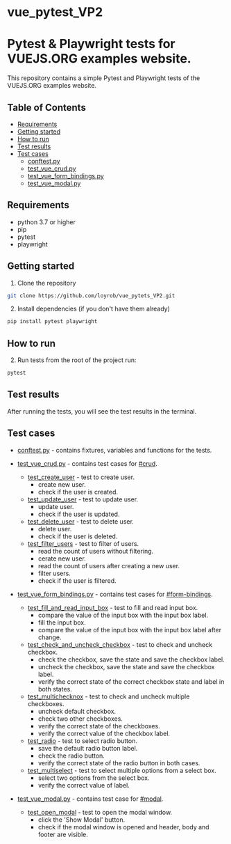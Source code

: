 # vue_pytest_VP2
Pytest & Playwright tests for VUEJS.ORG examples website.
=========================================================

This repository contains a simple Pytest and Playwright tests of the VUEJS.ORG examples website.

## Table of Contents
- [Requirements](#requirements)
- [Getting started](#getting-started)
- [How to run](#how-to-run)
- [Test results](#test-results)
- [Test cases](#test-cases)
  - [conftest.py](#conftestpy)
  - [test_vue_crud.py](#test_vue_crudpy)
  - [test_vue_form_bindings.py](#test_vue_form_bindingspy)
  - [test_vue_modal.py](#test_vue_modalpy)

## Requirements
- python 3.7 or higher
- pip
- pytest
- playwright

## Getting started
1. Clone the repository
```bash
git clone https://github.com/loyrob/vue_pytets_VP2.git
```
2. Install dependencies (if you don't have them already)
```bash
pip install pytest playwright
```

## How to run

2. Run tests
from the root of the project run:
```bash
pytest
```

## Test results
After running the tests, you will see the test results in the terminal.

## Test cases
- [conftest.py](tests/conftest.py) - contains fixtures, variables and functions for the tests.

- [test_vue_crud.py](tests/test_vue_crud.py) - contains test cases for [#crud](https://vuejs.org/examples/#crud).
  - <u>test_create_user</u> - test to create user.
    - create new user.
    - check if the user is created.
  - <u>test_update_user</u> - test to update user.
    - update user.
    - check if the user is updated.
  - <u>test_delete_user</u> - test to delete user.
    - delete user.
    - check if the user is deleted.
  - <u>test_filter_users</u> - test to filter of users.
    - read the count of users without filtering.
    - cerate new user.
    - read the count of users after creating a new user.
    - filter users.
    - check if the user is filtered.
    
- [test_vue_form_bindings.py](tests/test_vue_form_bindings.py) - contains test cases for [#form-bindings](https://vuejs.org/examples/#form-bindings).
  - <u>test_fill_and_read_input_box</u> - test to fill and read input box.
    - compare the value of the input box with the input box label.
    - fill the input box.
    - compare the value of the input box with the input box label after change.
  - <u>test_check_and_uncheck_checkbox</u> - test to check and uncheck checkbox.
    - check the checkbox, save the state and save the checkbox label. 
    - uncheck the checkbox, save the state and save the checkbox label.
    - verify the correct state of the correct checkbox state and label in both states.
  - <u>test_multichecknox</u> - test to check and uncheck multiple checkboxes.
    - uncheck default checkbox.
    - check two other checkboxes.
    - verify the correct state of the checkboxes.
    - verify the correct value of the checkbox label.
  - <u>test_radio</u> - test to select radio button.
    - save the default radio button label.
    - check the radio button.
    - verify the correct state of the radio button in both cases.
  - <u>test_multiselect</u> - test to select multiple options from a select box.
    - select two options from the select box.
    - verify the correct value of label.
  
- [test_vue_modal.py](tests/test_vue_modal.py) - contains test case for [#modal](https://vuejs.org/examples/#modal).
  - <u>test_open_modal</u> - test to open the modal window.
    - click the 'Show Modal' button. 
    - check if the modal window is opened and header, body and footer are visible.

 


